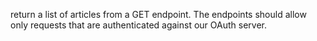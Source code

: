 return a list of articles from a GET endpoint. The endpoints should allow only requests that are authenticated against our OAuth server.